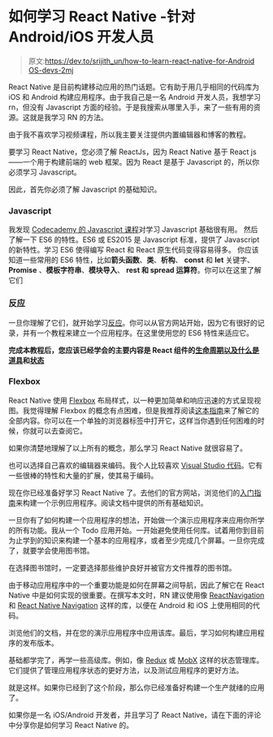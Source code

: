 # 如何学习 React Native -针对 Android/iOS 开发人员

> 原文:[https://dev.to/srijith_un/how-to-learn-react-native-for-Android OS-devs-2mj](https://dev.to/srijith_un/how-to-learn-react-native---for-androidios-devs-2mj)

React Native 是目前构建移动应用的热门话题。它有助于用几乎相同的代码库为 iOS 和 Android 构建应用程序。由于我自己是一名 Android 开发人员，我想学习 rn，但没有 Javascript 方面的经验。于是我搜索从哪里入手，来了一些有用的资源。这就是我学习 RN 的方法。

由于我不喜欢学习视频课程，所以我主要关注提供内置编辑器和博客的教程。

要学习 React Native，您必须了解 ReactJs，因为 React Native 基于 React js——一个用于构建前端的 web 框架。因为 React 是基于 Javascript 的，所以你必须学习 Javascript。

因此，首先你必须了解 Javascript 的基础知识。

### Javascript

我发现 [Codecademy 的 Javascript 课程](https://www.codecademy.com/learn/introduction-to-javascript)对学习 Javascript 基础很有用。
然后了解一下 ES6 的特性。ES6 或 ES2015 是 Javascript 标准，提供了 Javascript 的新特性。学习 ES6 使得编写 React 和 React 原生代码变得容易得多。
你应该知道一些常用的 ES6 特性，比如**箭头函数**、**类**、**析构**、 **const** 和 **let** 关键字、 **Promise** 、**模板字符串**、**模块导入**、 **rest 和 spread 运算符**。你可以在这里了解它们

### 反应

一旦你理解了它们，就开始学习[反应](https://reactjs.org/)。你可以从官方网站开始，因为它有很好的记录，并有一个教程来建立一个应用程序。在这里使用您的 ES6 特性来适应它。

**完成本教程后，您应该已经学会的主要内容是 React 组件的[生命周期以及什么是](https://reactjs.org/docs/react-component.html#the-component-lifecycle)[道具](https://reactjs.org/docs/components-and-props.html#props-are-read-only)和[状态](https://reactjs.org/docs/state-and-lifecycle.html)**

### Flexbox

React Native 使用 [Flexbox](http://facebook.github.io/react-native/docs/flexbox.html) 布局样式，以一种更加简单和响应迅速的方式呈现视图。我觉得理解 Flexbox 的概念有点困难，但是我推荐阅读[这本指南](https://medium.freecodecamp.org/understanding-flexbox-everything-you-need-to-know-b4013d4dc9af)来了解它的全部内容。你可以在一个单独的浏览器标签中打开它，这样当你遇到任何困难的时候，你就可以去查阅它。

如果你清楚地理解了以上所有的概念，那么学习 React Native 就很容易了。

也可以选择自己喜欢的编辑器来编码。我个人比较喜欢 [Visual Studio 代码](https://code.visualstudio.com/)。它有一些很棒的特性和大量的扩展，使其易于编码。

现在你已经准备好学习 React Native 了。去他们的官方网站，浏览他们的[入门指南](http://facebook.github.io/react-native/docs/getting-started.html)来构建一个示例应用程序。阅读文档中提供的所有基础知识。

一旦你有了如何构建一个应用程序的想法，开始做一个演示应用程序来应用你所学的所有功能。我从一个 Todo 应用开始。一开始避免使用任何库。试着用你到目前为止学到的知识来构建一个基本的应用程序，或者至少完成几个屏幕。一旦你完成了，就要学会使用图书馆。

在选择图书馆时，一定要选择那些维护良好并被官方文件推荐的图书馆。

由于移动应用程序中的一个重要功能是如何在屏幕之间导航，因此了解它在 React Native 中是如何实现的很重要。在撰写本文时，RN 建议使用像 [ReactNavigation](https://reactnavigation.org/) 和 [React Native Navigation](https://github.com/wix/react-native-navigation) 这样的库，以便在 Android 和 iOS 上使用相同的代码。

浏览他们的文档，并在您的演示应用程序中应用该库。最后，学习如何构建应用程序的发布版本。

基础都学完了，再学一些高级库。例如，像 [Redux](http://redux.js.org/) 或 [MobX](https://mobx.js.org/) 这样的状态管理库。它们提供了管理应用程序状态的更好方法，以及测试应用程序的更好方法。

就是这样。如果你已经到了这个阶段，那么你已经准备好构建一个生产就绪的应用了。

如果你是一名 iOS/Android 开发者，并且学习了 React Native，请在下面的评论中分享你是如何学习 React Native 的。